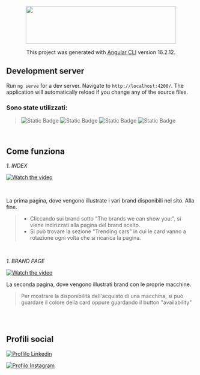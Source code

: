 
<div  align="center" >
 <img src="https://gabrieleromanato.com/content/uploads/2023/12/angular-logo-1.png" width="400" height="100" /> 

  This project was generated with [Angular CLI](https://github.com/angular/angular-cli) version 16.2.12. 
</div>


<h2 > Development server </h2>

Run `ng serve` for a dev server. Navigate to `http://localhost:4200/`. The application will automatically reload if you change any of the source files.


<h3> Sono state utilizzati: </h3>

> ![Static Badge](https://img.shields.io/badge/HTML-%23E34F26?style=for-the-badge&logo=html5&labelColor=black)  ![Static Badge](https://img.shields.io/badge/SCSS-%23CC6699?style=for-the-badge&logo=SASS&labelColor=black)
   ![Static Badge](https://img.shields.io/badge/Bootstrap-%237952B3?style=for-the-badge&logo=Bootstrap&labelColor=black)   ![Static Badge](https://img.shields.io/badge/TypeScript-%233178C6?style=for-the-badge&logo=typescript&labelColor=black)

<br> 

<h2 > Come funziona </h2>

 _1. INDEX_

[![Watch the video]()](https://github.com/Elekekic/EPICODE-REPO/assets/157897660/bdad2bfe-653e-44a8-8289-145daa2fedef)

<br>

<div >
  
La prima pagina, dove vengono illustrate i vari brand disponibili nel sito. Alla fine.
> - Cliccando sui brand sotto "The brands we can show you:", si viene indirizzati alla pagina del brand scelto. 
> - Si può trovare la sezione "Trending cars" in cui le card vanno a rotazione ogni volta che si ricarica la pagina.


</div>

<br>

 _1. BRAND PAGE_

 [![Watch the video]()](https://github.com/Elekekic/EPICODE-REPO/assets/157897660/0b5bc716-0c20-4a69-a654-b44b812bf61d)

La seconda pagina, dove vengono illustrati brand con le proprie macchine.
> Per mostrare la disponibilità dell'acquisto di una macchina, si può guardare il colore della card oppure guardando il button "availability"


<br> 

<br> 


 <h2> Profili social </h2>

<a href="https://www.linkedin.com/in/elena-kekic-/"> ![Proflilo Linkedin](https://img.shields.io/badge/linkedin-%230A66C2?style=for-the-badge&logo=linkedin&logoColor=%230A66C2&labelColor=white&color=black) </a> 

<a href="https://www.instagram.com/xeenaaidc/"> ![Profilo Instagram](https://img.shields.io/badge/instagram-%23E4405F?style=for-the-badge&logo=instagram&logoColor=%23E4405F&labelColor=white&color=black)
 </a> 
